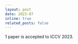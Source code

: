 ```yaml
---
layout: post
date: 2023-07
inline: true
related_posts: false
---
```


1 paper is accepted to ICCV 2023.
